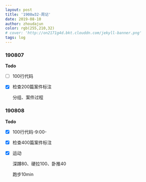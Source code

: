 ```yaml
---
layout: post
title: '1908w32-周记'
date: 2019-08-10
author: zhoudajun
color: rgb(255,210,32)
# cover: 'http://on2171g4d.bkt.clouddn.com/jekyll-banner.png'
tags: log
---
```


### 190807

**Todo**

+ [ ] 100行代码

+ [x] 检查200篇案件标注

  分组、案件过程

### 190808

**Todo**

+ [x] 100行代码-9:00-

+ [x] 检查400篇案件标注

+ [x] 运动

  深蹲80、硬拉100、卧推40

  跑步10min

  







